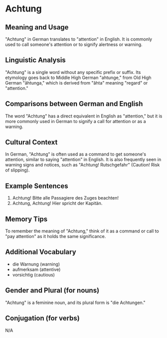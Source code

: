 # Achtung
## Meaning and Usage
"Achtung" in German translates to "attention" in English. It is commonly used to call someone's attention or to signify alertness or warning.

## Linguistic Analysis
"Achtung" is a single word without any specific prefix or suffix. Its etymology goes back to Middle High German "ahtunge," from Old High German "âhtunga," which is derived from "âhta" meaning "regard" or "attention."

## Comparisons between German and English
The word "Achtung" has a direct equivalent in English as "attention," but it is more commonly used in German to signify a call for attention or as a warning.

## Cultural Context
In German, "Achtung" is often used as a command to get someone's attention, similar to saying "attention" in English. It is also frequently seen in warning signs and notices, such as "Achtung! Rutschgefahr" (Caution! Risk of slipping).

## Example Sentences
1. Achtung! Bitte alle Passagiere des Zuges beachten!
2. Achtung, Achtung! Hier spricht der Kapitän.

## Memory Tips
To remember the meaning of "Achtung," think of it as a command or call to "pay attention" as it holds the same significance.

## Additional Vocabulary
- die Warnung (warning)
- aufmerksam (attentive)
- vorsichtig (cautious)

## Gender and Plural (for nouns)
"Achtung" is a feminine noun, and its plural form is "die Achtungen."

## Conjugation (for verbs)
N/A